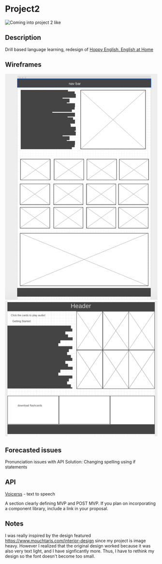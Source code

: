 # Project2



![Coming into project 2 like](https://media.giphy.com/media/13871fiv9kBfkQ/giphy.gif)

## Description
Drill based language learning, redesign of [Hoppy English, English at Home](https://hoppyenglish.com/https-hoppyenglish-com-%e3%81%8a%e3%81%86%e3%81%a1%e3%81%a7%e3%81%a1%e3%82%87%e3%81%93%e3%81%a3%e3%81%a8english%e3%81%ae%e4%bd%bf%e3%81%84%e6%96%b9-frame-nonceb46a2e6b3b/)

## Wireframes
![Landing page](https://github.com/PurpleTatsu/Project2/blob/master/wireframes/wireframe2.png?raw=true)
![Drills](https://github.com/PurpleTatsu/Project2/blob/master/wireframes/wireframe1.png?raw=true)


## Forecasted issues
Pronunciation issues with API
Solution: Changing spelling using if statements

## API
[Voicerss](http://api.voicerss.org) - text to speech

A section clearly defining MVP and POST MVP.
If you plan on incorporating a component library, include a link in your proposal.

## Notes
I was really inspired by the design featured https://www.mouchtaris.com/interior-design since my project is image heavy. However I realized that the original design worked because it was also very text light, and I have signficantly more. Thus, I have to rethink my design so the font doesn't become too small.